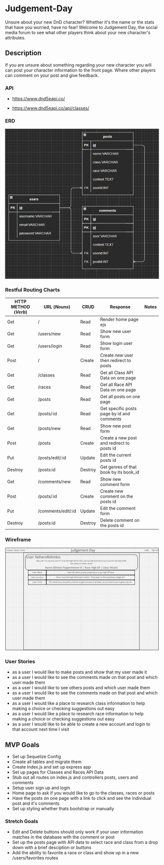 # Judgement-Day

Unsure about your new DnD character? Whether it's the name or the stats that have you worried, have no fear! Welcome to Judgement Day, the social media forum to see what other players think about your new character's attributes.

## Description

If you are unsure about something regarding your new character you will can post your character information to the front page. Where other players can comment on your post and give feedback.

### API

- https://www.dnd5eapi.co/

- https://www.dnd5eapi.co/api/classes/

### ERD

![ERD Tables](/images/ERD.JPG)

### Restful Routing Charts

| HTTP METHOD (_Verb_) | URL (_Nouns_)      | CRUD    | Response                                   | Notes |
| -------------------- | ------------------ | ------- | ------------------------------------------ | ----- |
| Get                  | /                  | Read    | Render home page ejs                       |       |
| Get                  | /users/new         | Read    | Show new user form                         |       |
| Get                  | /users/login       | Read    | Show login user form                       |       |
| Post                 | /                  | Create  | Create new user then redirect to posts     |       |
| Get                  | /classes           | Read    | Get all Class API Data on one page         |       |
| Get                  | /races             | Read    | Get all Race API Data on one page          |       |
| Get                  | /posts             | Read    | Get all posts on one page                  |       |
| Get                  | /posts/:id         | Read    | Get specific posts page by id and comments |       |
| Get                  | /posts/new         | Read    | Show new post form                         |       |
| Post                 | /posts             | Create  | Create a new post and redirect to posts id |       |
| Put                  | /posts/edit/:id    | Update  | Edit the current posts id                  |       |
| Destroy              | /posts:id          | Destroy | Get genres of that book by its book_id     |       |
| Get                  | /comments/new      | Read    | Show new comment form                      |       |
| Post                 | /posts/:id         | Create  | Create new comment on the posts id         |       |
| Put                  | /comments/edit/:id | Update  | Edit the comment form                      |       |
| Destroy              | /posts:id          | Destroy | Delete comment on the posts id             |       |

### Wireframe

![Wireframe](/images/WireframeJD.JPG)

### User Stories

- as a user I would like to make posts and show that my user made it
- as a user I would like to see the comments made on that post and which user made them
- as a user I would like to see others posts and which user made them
- as a user I would like to see the comments made on that post and which user made them
- as a user I would like a place to research class information to help making a choice or checking suggestions out easy
- as a user I would like a place to research race information to help making a choice or checking suggestions out easy
- as a user I would like to be able to create a new account and login to that account next time I visit

## MVP Goals

- Set up Sequelize Config
- Create all tables and migrate them
- Create Index.js and set up express app
- Set up pages for Classes and Races API Data
- Stub out all routes on index.js and controllers posts, users and comments
- Setup user sign up and login
- Home page to ask if you would like to go to the classes, races or posts
- Have the posts on one page with a link to click and see the individual post and it's comments
- Set up styling whether thats bootstrap or manually

### Stretch Goals

- Edit and Delete buttons should only work if your user information matches in the database with the comment or post
- Set up the posts page with API data to select race and class from a drop down with a brief desciption or buttons
- Add the ability to favorite a race or class and show up in a new /users/favorites routes
